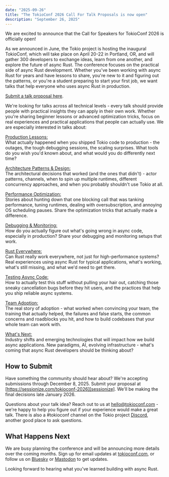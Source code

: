 ```yaml
---
date: "2025-09-26"
title: "The TokioConf 2026 Call For Talk Proposals is now open"
description: "September 26, 2025"
---
```


We are excited to announce that the Call for Speakers for TokioConf 2026 is
officially open!

As we announced in June, the Tokio project is hosting the inaugural TokioConf,
which will take place on April 20-22 in Portland, OR, and will gather 300
developers to exchange ideas, learn from one another, and explore the future of
async Rust. The conference focuses on the practical side of async Rust
development. Whether you've been working with async Rust for years and have
lessons to share, you're new to it and figuring out the patterns, or you're a
student preparing to start your first job, we want talks that help everyone who
uses async Rust in production.

[Submit a talk proposal here][sessionize].

We're looking for talks across all technical levels - every talk should provide
people with practical insights they can apply in their own work. Whether you're
sharing beginner lessons or advanced optimization tricks, focus on real
experiences and practical applications that people can actually use. We are
especially interested in talks about:

<ins>Production Lessons:</ins><br/>
What actually happened when you shipped Tokio code to production - the outages,
the tough debugging sessions, the scaling surprises. What tools do you wish
you'd known about, and what would you do differently next time?

<ins>Architecture Patterns & Design:</ins><br/>
The architectural decisions that worked (and the ones that didn't) - actor
patterns, channels, when to spin up multiple runtimes, different concurrency
approaches, and when you probably shouldn't use Tokio at all.

<ins>Performance Optimization:</ins><br/>
Stories about hunting down that one blocking call that was tanking performance,
tuning runtimes, dealing with oversubscription, and annoying OS scheduling
pauses. Share the optimization tricks that actually made a difference.

<ins>Debugging & Monitoring:</ins><br/>
How do you actually figure out what's going wrong in async code, especially in
production? Share your debugging and monitoring setups that work.

<ins>Rust Everywhere:</ins><br/>
Can Rust really work everywhere, not just for high-performance systems? Real
experiences using async Rust for typical applications, what's working, what's
still missing, and what we'd need to get there.

<ins>Testing Async Code:</ins><br/>
How to actually test this stuff without pulling your hair out, catching those
sneaky cancellation bugs before they hit users, and the practices that help you
ship reliable async systems.

<ins>Team Adoption:</ins><br/>
The real story of adoption - what worked when convincing your team, the training
that actually helped, the failures and false starts, the common concerns and
roadblocks you hit, and how to build codebases that your whole team can work
with.

<ins>What's Next:</ins><br/>
Industry shifts and emerging technologies that will impact how we build async
applications. New paradigms, AI, evolving infrastructure - what's coming that
async Rust developers should be thinking about?

## How to Submit
Have something the community should hear about? We're accepting submissions
through December 8, 2025. Submit your proposal at
[https://sessionize.com/tokioconf-2026][sessionize]. We'll be making the final
decisions late January 2026.

Questions about your talk idea? Reach out to us at
[hello@tokioconf.com](hello@tokioconf.com) - we're happy to help you figure out
if your experience would make a great talk. There is also a #tokioconf channel
on the Tokio project [Discord], another good place to ask questions.

## What Happens Next
We are busy planning the conference and will be announcing more details over the
coming months. Sign up for email updates at
[tokioconf.com](https://tokioconf.com), or follow us on [Bluesky] or [Mastodon] to
get updates.

Looking forward to hearing what you've learned building with async Rust.

[sessionize]: https://sessionize.com/tokioconf-2026
[Discord]: https://discord.gg/tokio
[Mastodon]: https://hachyderm.io/@tokioconf
[BlueSky]: https://bsky.app/profile/tokioconf.com